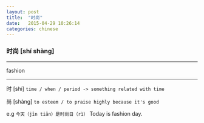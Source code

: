 ```yaml
---
layout: post
title:  "时尚"
date:   2015-04-29 10:26:14 
categories: chinese
---
```

### 时尚 [shí shàng]
-----------
fashion

-----------

时 [shí] `time / when / period -> something related with time`

尚 [shàng] `to esteem / to praise highly because it's good`

e.g  `今天（jīn tiān）是时尚日（rì）` Today is fashion day.
